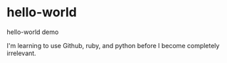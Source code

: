 # hello-world
hello-world demo

I'm learning to use Github, ruby, and python before I become completely irrelevant. 
